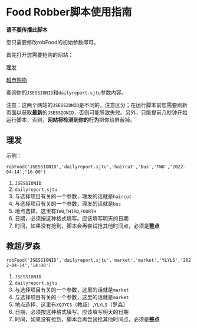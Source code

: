 # Food Robber脚本使用指南

**请不要传播此脚本**

您只需要修改robFood的初始参数即可。

首先打开您需要抢购的网站：

[理发](https://dailyreport.sjtu.edu.cn/haircut/#/)

[超市购物](https://dailyreport.sjtu.edu.cn/market/#/)

查询你的`JSESSIONID`和`dailyreport.sjtu`参数内容。

注意：这两个网站的`JSESSIONID`是不同的，注意区分；在运行脚本前您需要刷新页面以获取**最新**的`JSESSIONID`，否则可能导致失败。另外，只能提前几秒钟开始运行脚本，否则，**网站将检测到你的行为**把你给屏蔽掉。

## 理发

示例：

`robFood('JSESSIONID','dailyreport.sjtu','haircut','bus','TWO','2022-04-14','16:00')`

1. `JSESSIONID`
2. `dailyreport.sjtu`
3. 与选择项目有关的一个参数，理发的话就是`haircut`
4. 与选择项目有关的一个参数，理发的话就是`bus`
5. 地点选择，这里有`TWO`,`THIRD`,`FOURTH`
6. 日期，必须按这种格式填写。应该填写明天的日期
7. 时间，如果没有抢到，脚本会再尝试抢其他时间点，必须是**整点**

## 教超/罗森

`robFood('JSESSIONID','dailyreport.sjtu','market','market','YLYLS','2022-04-14','14:00')`

1. `JSESSIONID`
2. `dailyreport.sjtu`
3. 与选择项目有关的一个参数，这里的话就是`market`
4. 与选择项目有关的一个参数，这里的话就是`market`
5. 地点选择，这里有`XQJYCS`（教超）,`YLYLS`（罗森）
6. 日期，必须按这种格式填写。应该填写明天的日期
7. 时间，如果没有抢到，脚本会再尝试抢其他时间点，必须是**整点**